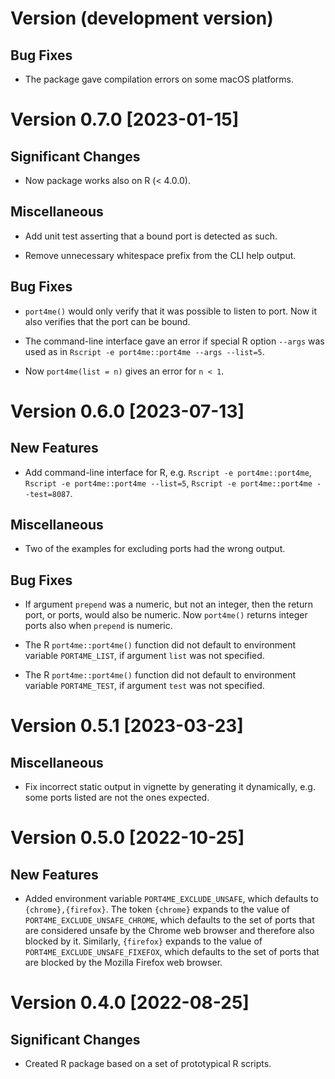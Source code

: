 # Version (development version)

## Bug Fixes

 * The package gave compilation errors on some macOS platforms.


# Version 0.7.0 [2023-01-15]

## Significant Changes

 * Now package works also on R (< 4.0.0).

## Miscellaneous

 * Add unit test asserting that a bound port is detected as such.
 
 * Remove unnecessary whitespace prefix from the CLI help output.

## Bug Fixes

 * `port4me()` would only verify that it was possible to listen to 
   port. Now it also verifies that the port can be bound.
 
 * The command-line interface gave an error if special R option
   `--args` was used as in `Rscript -e port4me::port4me --args
   --list=5`.

 * Now `port4me(list = n)` gives an error for `n < 1`.


# Version 0.6.0 [2023-07-13]

## New Features

 * Add command-line interface for R, e.g. `Rscript -e
   port4me::port4me`, `Rscript -e port4me::port4me --list=5`,
   `Rscript -e port4me::port4me --test=8087`.

## Miscellaneous

 * Two of the examples for excluding ports had the wrong output.

## Bug Fixes

 * If argument `prepend` was a numeric, but not an integer, then the
   return port, or ports, would also be numeric. Now `port4me()`
   returns integer ports also when `prepend` is numeric.

 * The R `port4me::port4me()` function did not default to environment
   variable `PORT4ME_LIST`, if argument `list` was not specified.

 * The R `port4me::port4me()` function did not default to environment
   variable `PORT4ME_TEST`, if argument `test` was not specified.


# Version 0.5.1 [2023-03-23]

## Miscellaneous

 * Fix incorrect static output in vignette by generating it
   dynamically, e.g. some ports listed are not the ones expected.
 

# Version 0.5.0 [2022-10-25]

## New Features

 * Added environment variable `PORT4ME_EXCLUDE_UNSAFE`, which defaults
   to `{chrome},{firefox}`.  The token `{chrome}` expands to the value
   of `PORT4ME_EXCLUDE_UNSAFE_CHROME`, which defaults to the set of
   ports that are considered unsafe by the Chrome web browser and
   therefore also blocked by it.  Similarly, `{firefox}` expands to
   the value of `PORT4ME_EXCLUDE_UNSAFE_FIXEFOX`, which defaults to
   the set of ports that are blocked by the Mozilla Firefox web browser.
 

# Version 0.4.0 [2022-08-25]

## Significant Changes

 * Created R package based on a set of prototypical R scripts.
